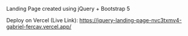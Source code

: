 Landing Page created using jQuery + Bootstrap 5

Deploy on Vercel (Live Link): https://jquery-landing-page-nvc3txmv4-gabriel-fercav.vercel.app/
